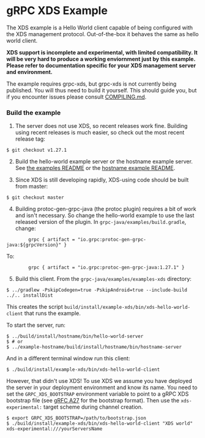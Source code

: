 gRPC XDS Example
================

The XDS example is a Hello World client capable of being configured with the
XDS management protocol. Out-of-the-box it behaves the same as hello world
client.

__XDS support is incomplete and experimental, with limited compatibility. It
will be very hard to produce a working enviornment just by this example. Please
refer to documentation specific for your XDS management server and
environment.__

The example requires grpc-xds, but grpc-xds is not currently being published.
You will thus need to build it yourself. This should guide you, but if you
encounter issues please consult [COMPILING.md](../../COMPILING.md).

### Build the example

1. The server does not use XDS, so recent releases work fine. Building using
recent releases is much easier, so check out the most recent release tag:
```
$ git checkout v1.27.1
```

2. Build the hello-world example server or the hostname example server. See
   [the examples README](../README.md) or the
   [hostname example README](../example-hostname/README.md).

3. Since XDS is still developing rapidly, XDS-using code should be built from
master:
```
$ git checkout master
```

4. Building protoc-gen-grpc-java (the protoc plugin) requires a bit of work and
   isn't necessary. So change the hello-world example to use the last released
   version of the plugin. In `grpc-java/examples/build.gradle`, change:
```
        grpc { artifact = "io.grpc:protoc-gen-grpc-java:${grpcVersion}" }
```
To:
```
        grpc { artifact = "io.grpc:protoc-gen-grpc-java:1.27.1" }
```


5. Build this client. From the `grpc-java/examples/examples-xds` directory:
```
$ ../gradlew -PskipCodegen=true -PskipAndroid=true --include-build ../.. installDist
```

This creates the script `build/install/example-xds/bin/xds-hello-world-client`
that runs the example.

To start the server, run:

```
$ ../build/install/hostname/bin/hello-world-server
$ # or
$ ../example-hostname/build/install/hostname/bin/hostname-server
```

And in a different terminal window run this client:

```
$ ./build/install/example-xds/bin/xds-hello-world-client
```

However, that didn't use XDS! To use XDS we assume you have deployed the server
in your deployment environment and know its name. You need to set the
`GRPC_XDS_BOOTSTRAP` environment variable to point to a gRPC XDS bootstrap
file (see [gRFC A27](https://github.com/grpc/proposal/pull/170) for the
bootstrap format). Then use the `xds-experimental:` target scheme during
channel creation.

```
$ export GRPC_XDS_BOOTSTRAP=/path/to/bootstrap.json
$ ./build/install/example-xds/bin/xds-hello-world-client "XDS world" xds-experimental:///yourServersName
```

